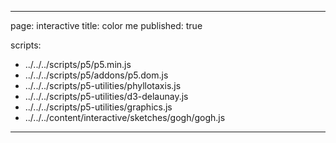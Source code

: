 
---
page: interactive
title: color me
published: true

scripts:
  - ../../../scripts/p5/p5.min.js
  - ../../../scripts/p5/addons/p5.dom.js
  - ../../../scripts/p5-utilities/phyllotaxis.js
  - ../../../scripts/p5-utilities/d3-delaunay.js
  - ../../../scripts/p5-utilities/graphics.js
  - ../../../content/interactive/sketches/gogh/gogh.js
---

<div id="sketch" class="pl-5">
  <div id="gogh-holder">
  </div>
</div>
